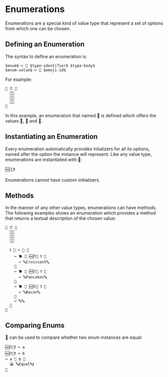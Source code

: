 # Enumerations

Enumerations are a special kind of value type that represent a set of options
from which one can be chosen.

## Defining an Enumeration

The syntax to define an enumeration is:

```syntax
$enum$-> 🦃 $type-identifier$ $type-body$
$enum-value$-> 🔘 $emoji-id$
```

For example:

```
🦃 ⏰ 🍇
  🔘🥓
  🔘🥞
  🔘🥐
🍉
```

In this example, an enumeration that named 📜 is defined which offers the values
🌭, 🍕 and 🍔.

## Instantiating an Enumeration

Every enumeration automatically provides intializers for all its options, named
after the option the instance will represent. Like any value type, enumerations
are instantiated with 🔷:

```
🆕📜🍕❗️
```

Enumerations cannot have custom initializers.

## Methods

In the manner of any other value types, enumerations can have methods. The
following examples shows an enumeration which provides a method that returns
a textual description of the chosen value:

```
🦃 ⏰ 🍇
  🔘🥓
  🔘🥞
  🔘🥐

  ❗️ 🔡 ➡️ 🔡 🍇
    ↪️ 🐕 🙌 🆕⏰🥐 ❗️ 🍇
      ↩️ 🔤Croissant🔤
    🍉
    ↪️ 🐕 🙌 🆕⏰🥞 ❗️ 🍇
      ↩️ 🔤Pancakes🔤
    🍉
    ↪️ 🐕 🙌 🆕⏰🥓 ❗️ 🍇
      ↩️ 🔤Bacon🔤
    🍉
    ↩️ 🔤🔤
  🍉
🍉
```

## Comparing Enums

🙌 can be used to compare whether two enum instances are equal:

```
🆕⏰🥓❗️ ➡️ a
🆕⏰🥓❗️ ➡️ b
↪️ a 🙌 b 🍇
  😀 🔤Equal🔤❗️
🍉
```
